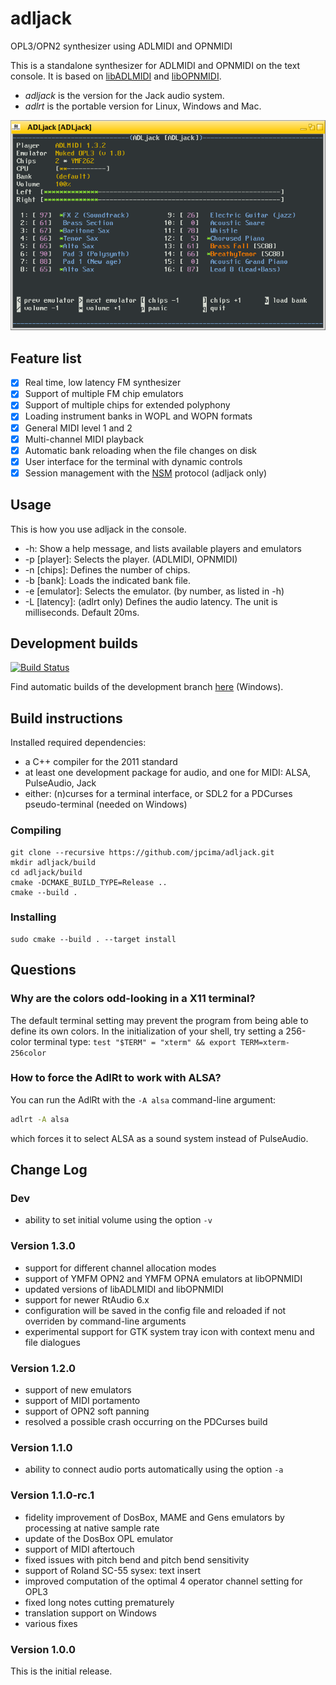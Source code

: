 # adljack
OPL3/OPN2 synthesizer using ADLMIDI and OPNMIDI

This is a standalone synthesizer for ADLMIDI and OPNMIDI on the text console.
It is based on [libADLMIDI](https://github.com/Wohlstand/libADLMIDI) and [libOPNMIDI](https://github.com/Wohlstand/libOPNMIDI).

- *adljack* is the version for the Jack audio system.
- *adlrt* is the portable version for Linux, Windows and Mac.

![screenshot](docs/screen.png)

## Feature list

- [x] Real time, low latency FM synthesizer
- [x] Support of multiple FM chip emulators
- [x] Support of multiple chips for extended polyphony
- [x] Loading instrument banks in WOPL and WOPN formats
- [x] General MIDI level 1 and 2
- [x] Multi-channel MIDI playback
- [x] Automatic bank reloading when the file changes on disk
- [x] User interface for the terminal with dynamic controls
- [x] Session management with the [NSM](http://non.tuxfamily.org/nsm/) protocol (adljack only)

## Usage

This is how you use adljack in the console.

* -h: Show a help message, and lists available players and emulators
* -p [player]: Selects the player. (ADLMIDI, OPNMIDI)
* -n [chips]: Defines the number of chips.
* -b [bank]: Loads the indicated bank file.
* -e [emulator]: Selects the emulator. (by number, as listed in -h)
* -L [latency]: (adlrt only) Defines the audio latency. The unit is milliseconds. Default 20ms.

## Development builds

[![Build Status](https://semaphoreci.com/api/v1/jpcima/adljack/branches/master/badge.svg)](https://semaphoreci.com/jpcima/adljack)

Find automatic builds of the development branch [here](http://jpcima.sdf1.org/software/development/ADLjack/) (Windows).

## Build instructions

Installed required dependencies:
- a C++ compiler for the 2011 standard
- at least one development package for audio, and one for MIDI: ALSA, PulseAudio, Jack
- either: (n)curses for a terminal interface, or SDL2 for a PDCurses pseudo-terminal (needed on Windows)

### Compiling

```
git clone --recursive https://github.com/jpcima/adljack.git
mkdir adljack/build
cd adljack/build
cmake -DCMAKE_BUILD_TYPE=Release ..
cmake --build .
```

### Installing

```
sudo cmake --build . --target install
```

## Questions

### Why are the colors odd-looking in a X11 terminal?

The default terminal setting may prevent the program from being able to define its own colors.
In the initialization of your shell, try setting a 256-color terminal type: `test "$TERM" = "xterm" && export TERM=xterm-256color`

### How to force the AdlRt to work with ALSA?

You can run the AdlRt with the `-A alsa` command-line argument:
```bash
adlrt -A alsa
```
which forces it to select ALSA as a sound system instead of PulseAudio.


## Change Log

### Dev

- ability to set initial volume using the option `-v`

### Version 1.3.0

- support for different channel allocation modes
- support of YMFM OPN2 and YMFM OPNA emulators at libOPNMIDI
- updated versions of libADLMIDI and libOPNMIDI
- support for newer RtAudio 6.x
- configuration will be saved in the config file and reloaded if not overriden by command-line arguments
- experimental support for GTK system tray icon with context menu and file dialogues

### Version 1.2.0

- support of new emulators
- support of MIDI portamento
- support of OPN2 soft panning
- resolved a possible crash occurring on the PDCurses build

### Version 1.1.0

- ability to connect audio ports automatically using the option `-a`

### Version 1.1.0-rc.1

- fidelity improvement of DosBox, MAME and Gens emulators by processing at native sample rate
- update of the DosBox OPL emulator
- support of MIDI aftertouch
- fixed issues with pitch bend and pitch bend sensitivity
- support of Roland SC-55 sysex: text insert
- improved computation of the optimal 4 operator channel setting for OPL3
- fixed long notes cutting prematurely
- translation support on Windows
- various fixes

### Version 1.0.0

This is the initial release.
